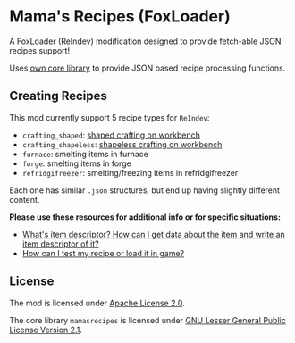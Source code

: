 # Mama's Recipes (FoxLoader)

A FoxLoader (ReIndev) modification designed to provide fetch-able JSON recipes support!

Uses [own core library](https://github.com/tracystacktrace/mamasrecipes) to provide JSON based recipe processing functions.

## Creating Recipes

This mod currently support 5 recipe types for `ReIndev`:
- `crafting_shaped`: [shaped crafting on workbench](https://github.com/tracystacktrace/mamasrecipes-reindev/blob/main/docs/WRITING_SHAPED_RECIPE.md)
- `crafting_shapeless`: [shapeless crafting on workbench](https://github.com/tracystacktrace/mamasrecipes-reindev/blob/main/docs/WRITING_SHAPELESS_RECIPE.md)
- `furnace`: smelting items in furnace
- `forge`: smelting items in forge
- `refridgifreezer`: smelting/freezing items in refridgifreezer

Each one has similar `.json` structures, but end up having slightly different content.

**Please use these resources for additional info or for specific situations:**
- [What's item descriptor? How can I get data about the item and write an item descriptor of it?](https://github.com/tracystacktrace/mamasrecipes-reindev/blob/main/docs/FIND_ID_REINDEV.md#how-can-i-find-an-idmetadata-of-an-item)
- [How can I test my recipe or load it in game?](https://github.com/tracystacktrace/mamasrecipes-reindev/blob/main/docs/LOADING_RECIPE.md#how-can-i-test-my-recipe-or-load-it-in-game)

## License

The mod is licensed under [Apache License 2.0](https://github.com/tracystacktrace/mamasrecipes-reindev/blob/main/LICENSE).

The core library `mamasrecipes` is licensed under [GNU Lesser General Public License Version 2.1](https://github.com/tracystacktrace/mamasrecipes/blob/master/LICENSE).